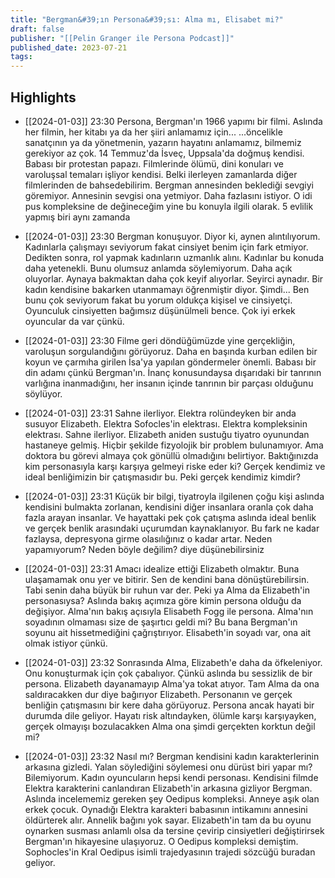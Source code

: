 ```yaml
---
title: "Bergman&#39;ın Persona&#39;sı: Alma mı, Elisabet mi?"
draft: false
publisher: "[[Pelin Granger ile Persona Podcast]]"
published_date: 2023-07-21
tags:
---
```



## Highlights
* [[2024-01-03]] 23:30  Persona, Bergman'ın 1966 yapımı bir filmi. Aslında her filmin, her kitabı ya da her şiiri anlamamız için... ...öncelikle sanatçının ya da yönetmenin, yazarın hayatını anlamamız, bilmemiz gerekiyor az çok. 14 Temmuz'da İsveç, Uppsala'da doğmuş kendisi. Babası bir protestan papazı. Filmlerinde ölümü, dini konuları ve varoluşsal temaları işliyor kendisi. Belki ilerleyen zamanlarda diğer filmlerinden de bahsedebilirim. Bergman annesinden beklediği sevgiyi göremiyor. Annesinin sevgisi ona yetmiyor. Daha fazlasını istiyor. O idi pus kompleksine de değineceğim yine bu konuyla ilgili olarak. 5 evlilik yapmış biri aynı zamanda

* [[2024-01-03]] 23:30  Bergman konuşuyor. Diyor ki, aynen alıntılıyorum. Kadınlarla çalışmayı seviyorum fakat cinsiyet benim için fark etmiyor. Dedikten sonra, rol yapmak kadınların uzmanlık alını. Kadınlar bu konuda daha yetenekli. Bunu olumsuz anlamda söylemiyorum. Daha açık oluyorlar. Aynaya bakmaktan daha çok keyif alıyorlar. Seyirci aynadır. Bir kadın kendisine bakarken utanmamayı öğrenmiştir diyor. Şimdi... Ben bunu çok seviyorum fakat bu yorum oldukça kişisel ve cinsiyetçi. Oyunculuk cinsiyetten bağımsız düşünülmeli bence. Çok iyi erkek oyuncular da var çünkü.

* [[2024-01-03]] 23:30  Filme geri döndüğümüzde yine gerçekliğin, varoluşun sorgulandığını görüyoruz. Daha en başında kurban edilen bir koyun ve çarmıha girilen İsa'ya yapılan göndermeler önemli. Babası bir din adamı çünkü Bergman'ın. İnanç konusundaysa dışarıdaki bir tanrının varlığına inanmadığını, her insanın içinde tanrının bir parçası olduğunu söylüyor.

* [[2024-01-03]] 23:31  Sahne ilerliyor. Elektra rolündeyken bir anda susuyor Elizabeth. Elektra Sofocles'in elektrası. Elektra kompleksinin elektrası. Sahne ilerliyor. Elizabeth aniden sustuğu tiyatro oyunundan hastaneye gelmiş. Hiçbir şekilde fizyolojik bir problem bulunamıyor. Ama doktora bu görevi almaya çok gönüllü olmadığını belirtiyor. Baktığınızda kim personasıyla karşı karşıya gelmeyi riske eder ki? Gerçek kendimiz ve ideal benliğimizin bir çatışmasıdır bu. Peki gerçek kendimiz kimdir?

* [[2024-01-03]] 23:31  Küçük bir bilgi, tiyatroyla ilgilenen çoğu kişi aslında kendisini bulmakta zorlanan, kendisini diğer insanlara oranla çok daha fazla arayan insanlar. Ve hayattaki pek çok çatışma aslında ideal benlik ve gerçek benlik arasındaki uçurumdan kaynaklanıyor. Bu fark ne kadar fazlaysa, depresyona girme olasılığınız o kadar artar. Neden yapamıyorum? Neden böyle değilim? diye düşünebilirsiniz

* [[2024-01-03]] 23:31  Amacı idealize ettiği Elizabeth olmaktır. Buna ulaşamamak onu yer ve bitirir. Sen de kendini bana dönüştürebilirsin. Tabi senin daha büyük bir ruhun var der. Peki ya Alma da Elizabeth'in personasıysa? Aslında bakış açımıza göre kimin persona olduğu da değişiyor. Alma'nın bakış açısıyla Elisabeth Fogg ile persona. Alma'nın soyadının olmaması size de şaşırtıcı geldi mi? Bu bana Bergman'ın soyunu ait hissetmediğini çağrıştırıyor. Elisabeth'in soyadı var, ona ait olmak istiyor çünkü.

* [[2024-01-03]] 23:32  Sonrasında Alma, Elizabeth'e daha da öfkeleniyor. Onu konuşturmak için çok çabalıyor. Çünkü aslında bu sessizlik de bir persona. Elizabeth dayanamayıp Alma'ya tokat atıyor. Tam Alma da ona saldıracakken dur diye bağırıyor Elizabeth. Personanın ve gerçek benliğin çatışmasını bir kere daha görüyoruz. Persona ancak hayati bir durumda dile geliyor. Hayatı risk altındayken, ölümle karşı karşıyayken, gerçek olmayışı bozulacakken Alma ona şimdi gerçekten korktun değil mi?

* [[2024-01-03]] 23:32  Nasıl mı? Bergman kendisini kadın karakterlerinin arkasına gizledi. Yalan söylediğini söylemesi onu dürüst biri yapar mı? Bilemiyorum. Kadın oyuncuların hepsi kendi personası. Kendisini filmde Elektra karakterini canlandıran Elizabeth'in arkasına gizliyor Bergman. Aslında incelememiz gereken şey Oedipus kompleksi. Anneye aşık olan erkek çocuk. Oynadığı Elektra karakteri babasının intikamını annesini öldürterek alır. Annelik bağını yok sayar. Elizabeth'in tam da bu oyunu oynarken susması anlamlı olsa da tersine çevirip cinsiyetleri değiştirirsek Bergman'ın hikayesine ulaşıyoruz. O Oedipus kompleksi demiştim. Sophocles'in Kral Oedipus isimli trajedyasının trajedi sözcüğü buradan geliyor.

